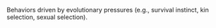 Behaviors driven by evolutionary pressures (e.g., survival instinct, kin selection, sexual selection).
